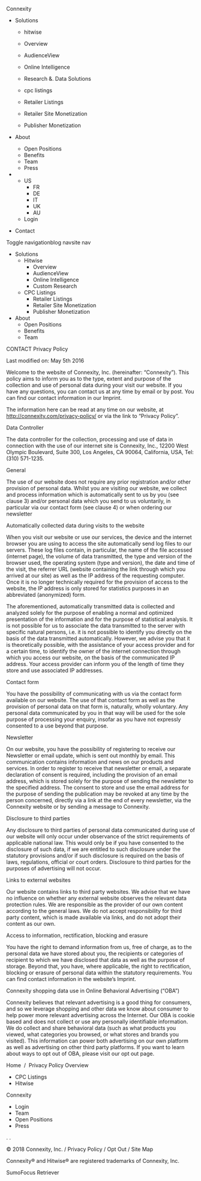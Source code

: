Connexity

*   Solutions
    
    *   hitwise
    *   Overview
    *   AudienceView
    *   Online Intelligence
    *   Research &. Data Solutions
    
    *   cpc listings
    *   Retailer Listings
    *   Retailer Site Monetization
    *   Publisher Monetization
*   About
    *   Open Positions
    *   Benefits
    *   Team
    *   Press

*   *   US
        *   FR
        *   DE
        *   IT
        *   UK
        *   AU
    *   Login
    
*   Contact

Toggle navigationblog navsite nav

*   Solutions
    *   Hitwise
        *   Overview
        *   AudienceView
        *   Online Intelligence
        *   Custom Research
    *   CPC Listings
        *   Retailer Listings
        *   Retailer Site Monetization
        *   Publisher Monetization
*   About
    *   Open Positions
    *   Benefits
    *   Team

CONTACT Privacy Policy

Last modified on: May 5th 2016

Welcome to the website of Connexity, Inc. (hereinafter: “Connexity”). This policy aims to inform you as to the type, extent and purpose of the collection and use of personal data during your visit our website. If you have any questions, you can contact us at any time by email or by post. You can find our contact information in our Imprint.

The information here can be read at any time on our website, at http://connexity.com/privacy-policy/ or via the link to “Privacy Policy”.

Data Controller

The data controller for the collection, processing and use of data in connection with the use of our internet site is Connexity, Inc., 12200 West Olympic Boulevard, Suite 300, Los Angeles, CA 90064, California, USA, Tel: (310) 571-1235.

General

The use of our website does not require any prior registration and/or other provision of personal data. Whilst you are visiting our website, we collect and process information which is automatically sent to us by you (see clause 3) and/or personal data which you send to us voluntarily, in particular via our contact form (see clause 4) or when ordering our newsletter

Automatically collected data during visits to the website

When you visit our website or use our services, the device and the internet browser you are using to access the site automatically send log files to our servers. These log files contain, in particular, the name of the file accessed (internet page), the volume of data transmitted, the type and version of the browser used, the operating system (type and version), the date and time of the visit, the referrer URL (website containing the link through which you arrived at our site) as well as the IP address of the requesting computer. Once it is no longer technically required for the provision of access to the website, the IP address is only stored for statistics purposes in an abbreviated (anonymized) form.

The aforementioned, automatically transmitted data is collected and analyzed solely for the purpose of enabling a normal and optimized presentation of the information and for the purpose of statistical analysis. It is not possible for us to associate the data transmitted to the server with specific natural persons, i.e. it is not possible to identify you directly on the basis of the data transmitted automatically. However, we advise you that it is theoretically possible, with the assistance of your access provider and for a certain time, to identify the owner of the internet connection through which you access our website, on the basis of the communicated IP address. Your access provider can inform you of the length of time they store and use associated IP addresses.

Contact form

You have the possibility of communicating with us via the contact form available on our website. The use of that contact form as well as the provision of personal data on that form is, naturally, wholly voluntary. Any personal data communicated by you in that way will be used for the sole purpose of processing your enquiry, insofar as you have not expressly consented to a use beyond that purpose.

Newsletter

On our website, you have the possibility of registering to receive our Newsletter or email update, which is sent out monthly by email. This communication contains information and news on our products and services. In order to register to receive that newsletter or email, a separate declaration of consent is required, including the provision of an email address, which is stored solely for the purpose of sending the newsletter to the specified address. The consent to store and use the email address for the purpose of sending the publication may be revoked at any time by the person concerned, directly via a link at the end of every newsletter, via the Connexity website or by sending a message to Connexity.

Disclosure to third parties

Any disclosure to third parties of personal data communicated during use of our website will only occur under observance of the strict requirements of applicable national law. This would only be if you have consented to the disclosure of such data, if we are entitled to such disclosure under the statutory provisions and/or if such disclosure is required on the basis of laws, regulations, official or court orders. Disclosure to third parties for the purposes of advertising will not occur.

Links to external websites

Our website contains links to third party websites. We advise that we have no influence on whether any external website observes the relevant data protection rules. We are responsible as the provider of our own content according to the general laws. We do not accept responsibility for third party content, which is made available via links, and do not adopt their content as our own.

Access to information, rectification, blocking and erasure

You have the right to demand information from us, free of charge, as to the personal data we have stored about you, the recipients or categories of recipient to which we have disclosed that data as well as the purpose of storage. Beyond that, you have, where applicable, the right to rectification, blocking or erasure of personal data within the statutory requirements. You can find contact information in the website’s Imprint.

Connexity shopping data use in Online Behavioral Advertising (“OBA”)

Connexity believes that relevant advertising is a good thing for consumers, and so we leverage shopping and other data we know about consumer to help power more relevant advertising across the Internet. Our OBA is cookie based and does not collect or use any personally identifiable information. We do collect and share behavioral data (such as what products you viewed, what categories you browsed, or what stores and brands you visited). This information can power both advertising on our own platform as well as advertising on other third party platforms. If you want to learn about ways to opt out of OBA, please visit our opt out page.

Home  /  Privacy Policy Overview

*   CPC Listings
*   Hitwise

Connexity

*   Login
*   Team
*   Open Positions
*   Press

<img height="1" width="1" style="display:none;" alt="" src="https://analytics.twitter.com/i/adsct?txn\_id=nuzib&p\_id=Twitter&tw\_sale\_amount=0&tw\_order\_quantity=0" />. <img height="1" width="1" style="display:none;" alt="" src="//t.co/i/adsct?txn\_id=nuzib&p\_id=Twitter&tw\_sale\_amount=0&tw\_order\_quantity=0" />.

© 2018 Connexity, Inc. / Privacy Policy / Opt Out / Site Map

Connexity® and Hitwise® are registered trademarks of Connexity, Inc.

SumoFocus Retriever